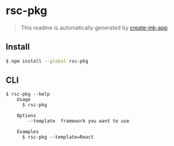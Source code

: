 # rsc-pkg

> This readme is automatically generated by [create-ink-app](https://github.com/vadimdemedes/create-ink-app)

## Install

```bash
$ npm install --global rsc-pkg
```

## CLI

```
$ rsc-pkg --help
	Usage
	  $ rsc-pkg

	Options
		--template  framework you want to use

	Examples
	  $ rsc-pkg --template=React
```
